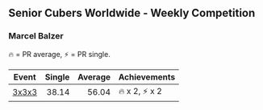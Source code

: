 ## Senior Cubers Worldwide - Weekly Competition
### Marcel Balzer

🔥 = PR average, ⚡ = PR single.

| Event | Single | Average | Achievements|
| -- | --: | --: | :-- |
| [3x3x3](marcel_balzer/333.md) | 38.14 | 56.04 | 🔥 x 2, ⚡ x 2 |

<!-- Global site tag (gtag.js) - Google Analytics -->
<script async src="https://www.googletagmanager.com/gtag/js?id=UA-86348435-3"></script>
<script>window.dataLayer = window.dataLayer || []; function gtag() {dataLayer.push(arguments);} gtag('js', new Date()); gtag('config', 'UA-86348435-3');</script>
